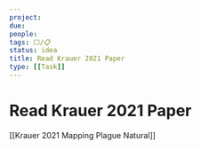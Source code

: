 ```yaml
---
project:
due:
people:
tags: ⬜/📋 
status: idea
title: Read Krauer 2021 Paper
type: [[Task]]
---
```


# Read Krauer 2021 Paper

[[Krauer 2021 Mapping Plague Natural]]